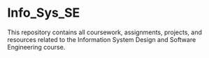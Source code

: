 # Info_Sys_SE
This repository contains all coursework, assignments, projects, and resources related to the Information System Design and Software Engineering course.
